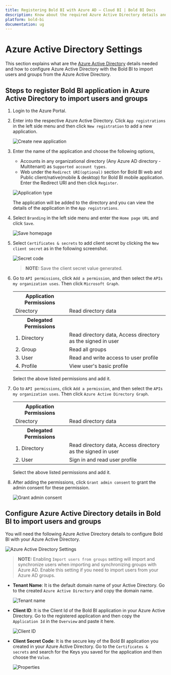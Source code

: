 ```yaml
---
title: Registering Bold BI with Azure AD – Cloud BI | Bold BI Docs
description: Know about the required Azure Active Directory details and how to register Bold BI with Azure Active Directory to import users and groups.
platform: bold-bi
documentation: ug
---
```


# Azure Active Directory Settings

This section explains what are the [Azure Active Directory](https://azure.microsoft.com/en-us/services/active-directory/) details needed and how to configure Azure Active Directory with the Bold BI to import users and groups from the Azure Active Directory.

## Steps to register Bold BI application in Azure Active Directory to import users and groups

1. Login to the Azure Portal.

2. Enter into the respective Azure Active Directory. Click `App registrations` in the left side menu and then click `New registration` to add a new application.

    ![Create new application](/static/assets/cloud/site-administration/images/add-application.png) 

3. Enter the name of the application and choose the following options,

    * Accounts in any organizational directory (Any Azure AD directory - Multitenant) as `Supported account types`.
    * Web under the `Redirect URI(optional)` section for Bold BI web and Public client/native(mobile & desktop) for Bold BI mobile application. Enter the Redirect URI and then click `Register`.

    ![Application type](/static/assets/cloud/site-administration/images/add-application-type.png)

    The application will be added to the directory and you can view the details of the application in the `App registrations`.

4. Select `Branding` in the left side menu and enter the `Home page URL` and click `Save`.

    ![Save homepage](/static/assets/cloud/site-administration/images/azurehomepageurl.png)

5. Select `Certificates & secrets` to add client secret by clicking the `New client secret` as in the following screenshot.

    ![Secret code](/static/assets/cloud/site-administration/images/certificates.png)

    > **NOTE:**  Save the client secret value generated.

6. Go to `API permissions`, click `Add a permission`, and then select the `APIs my organization uses`. Then click  `Microsoft Graph`.

    <table>
     <tr>
     <th><b>Application Permissions</b></th>
     <th></th>
     </tr>
     <tr>
     <td> Directory <td>Read directory data</td></td>
     </tr>
     <tr>
     <th><b>Delegated Permissions</b></th>
     <th></th>
     </tr>
     <tr>
     <td> 1. Directory <td>Read directory data, Access directory as the signed in user</td></td>
     </tr>
     <tr>
     <td>2. Group <td>Read all groups</td></td>
     </tr>
     <tr>
     <td>3. User <td>Read and write access to user profile</td></td>
     </tr>
      <tr>
     <td>4. Profile <td>View user's basic profile</td></td>
     </tr>
     </table>
    
    Select the above listed permissions and add it.

7. Go to `API permissions`, click `Add a permission`, and then select the `APIs my organization uses`. Then click `Azure Active Directory Graph`.

    <table>
     <tr>
     <th>Application Permissions</th>
     <th></th>
     </tr>
     <tr>
     <td>Directory <td>Read directory data</td></td>
     </tr>
     <tr>
     <th><b>Delegated Permissions</b></th>
     <th></th>
     </tr>
     <tr>
     <td> 1. Directory <td>Read directory data, Access directory as the signed in user</td></td>
     </tr>
     <tr>
     <td>2. User <td>Sign in and read user profile</td></td>
     </tr>
     </table>

     Select the above listed permissions and add it.

8. After adding the permissions, click `Grant admin consent` to grant the admin consent for these permission.
 
    ![Grant admin consent](/static/assets/cloud/site-administration/images/grant-admin-consent.png)

## Configure Azure Active Directory details in Bold BI to import users and groups

You will need the following Azure Active Directory details to configure Bold BI with your Azure Active Directory.

![Azure Active Directory Settings](/static/assets/cloud/site-administration/images/azure-active-directory-settings.png)

> **NOTE:** Enabling `Import users from groups` setting will import and synchronize users when importing and synchronizing groups with Azure AD. Enable this setting if you need to import users from your Azure AD groups.

* **Tenant Name**: It is the default domain name of your Active Directory. Go to the created `Azure Active Directory` and copy the domain name.

    ![Tenant name](/static/assets/cloud/site-administration/images/tenant-name.png)
 
* **Client ID**: It is the Client Id of the Bold BI application in your Azure Active Directory. Go to the registered application and then copy the `Application Id` in the `Overview` and paste it here.

    ![Client ID](/static/assets/cloud/site-administration/images/app-id.png)
 
* **Client Secret Code**: It is the secure key of the Bold BI application you created in your Azure Active Directory. Go to the `Certificates & secrets` and search for the Keys you saved for the application and then choose the `Value`.

    ![Properties](/static/assets/cloud/site-administration/images/keys.png)
